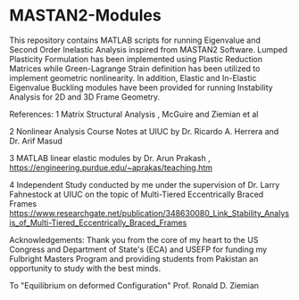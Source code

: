 # MASTAN2-Modules
This repository contains MATLAB scripts for running Eigenvalue and Second Order Inelastic Analysis inspired from MASTAN2 Software. Lumped Plasticity Formulation has been implemented using Plastic Reduction Matrices while Green-Lagrange Strain definition has been utilized to implement geometric nonlinearity. In addition, Elastic and In-Elastic Eigenvalue Buckling modules have been provided for running Instability Analysis for 2D and 3D Frame Geometry. 

References:
1 Matrix Structural Analysis , McGuire and Ziemian et al

2 Nonlinear Analysis Course Notes at UIUC by Dr. Ricardo A. Herrera and Dr. Arif Masud

3 MATLAB linear elastic modules by Dr. Arun Prakash , https://engineering.purdue.edu/~aprakas/teaching.htm

4 Independent Study conducted by me under the supervision of Dr. Larry Fahnestock at UIUC on the topic of Multi-Tiered Eccentrically Braced Frames https://www.researchgate.net/publication/348630080_Link_Stability_Analysis_of_Multi-Tiered_Eccentrically_Braced_Frames

Acknowledgements:
Thank you from the core of my heart to the US Congress and Department of State's (ECA) and USEFP for funding my Fulbright Masters Program and providing students from Pakistan an opportunity to study with the best minds.

To "Equilibrium on deformed Configuration" 
                  Prof. Ronald D. Ziemian
